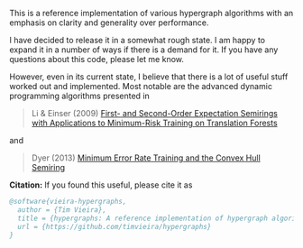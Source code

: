 This is a reference implementation of various hypergraph algorithms with an
emphasis on clarity and generality over performance.

I have decided to release it in a somewhat rough state.  I am happy to expand it
in a number of ways if there is a demand for it.  If you have any questions
about this code, please let me know.

However, even in its current state, I believe that there is a lot of useful
stuff worked out and implemented.  Most notable are the advanced dynamic
programming algorithms presented in

> Li & Einser (2009) [First- and Second-Order Expectation Semirings with Applications to Minimum-Risk Training on Translation Forests](https://cs.jhu.edu/~jason/papers/li+eisner.emnlp09.pdf)

and

> Dyer (2013) [Minimum Error Rate Training and the Convex Hull Semiring](https://arxiv.org/abs/1307.3675)



**Citation:** If you found this useful, please cite it as
```bibtex
@software{vieira-hypergraphs,
  author = {Tim Vieira},
  title = {hypergraphs: A reference implementation of hypergraph algorithms},
  url = {https://github.com/timvieira/hypergraphs}
}
```
